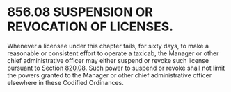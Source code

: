 856.08 SUSPENSION OR REVOCATION OF LICENSES.
============================================

Whenever a licensee under this chapter fails, for sixty days, to make a
reasonable or consistent effort to operate a taxicab, the Manager or
other chief administrative officer may either suspend or revoke such
license pursuant to Section [820.08](39af5aa4.html). Such power to
suspend or revoke shall not limit the powers granted to the Manager or
other chief administrative officer elsewhere in these Codified
Ordinances.
